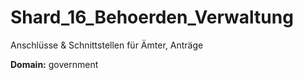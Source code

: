 # Shard_16_Behoerden_Verwaltung

Anschlüsse & Schnittstellen für Ämter, Anträge

**Domain:** government
